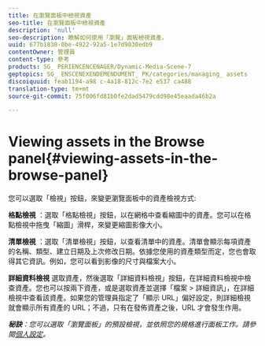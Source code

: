 ```yaml
---
title: 在瀏覽面板中檢視資產
seo-title: 在瀏覽面板中檢視資產
description: 'null'
seo-description: 瞭解如何使用「瀏覽」面板檢視資產。
uuid: 677b1838-0be-4922-92a5-1e7d9030edb9
contentOwner: 管理員
content-type: 參考
products: SG_ PERIENCENCENAGER/Dynamic-Media-Scene-7
geptopics: SG_ ENSCENEXENDEMENDUMENT_ PK/categories/managing_ assets
discoiquuid: feab1194-a98 c-4a18-812c-7e2 e537 ca488
translation-type: tm+mt
source-git-commit: 75f006fd81b0fe2dad5479cdd98e45eaada46b2a

---
```



# Viewing assets in the Browse panel{#viewing-assets-in-the-browse-panel}

您可以選取「檢視」按鈕，來變更瀏覽面板中的資產檢視方式:

**格點檢視** ：選取「格點檢視」按鈕，以在網格中查看縮圖中的資產。您可以在格點檢視中拖曳「縮圖」滑桿，來變更縮圖影像大小。

**清單檢視** ：選取「清單檢視」按鈕，以查看清單中的資產。清單會顯示每項資產的名稱、類型、建立日期及上次修改日期。依據您使用的資產類型而定，您也會取得其它資訊。例如，您可以看到影像的尺寸與檔案大小。

**詳細資料檢視** 選取資產，然後選取「詳細資料檢視」按鈕，在詳細資料檢視中檢查資產。您也可以按兩下資產，或是選取資產並選擇「檔案 &gt; 詳細資訊」，在詳細檢視中查看該資產。如果您的管理員指定了「顯示 URL」偏好設定，則詳細檢視就會顯示所有資產的 URL；不過，只有在發佈資產之後，URL 才會發生作用。

***秘訣**：您可以選取「瀏覽面板」的預設檢視，並依照您的規格進行面板工作。請參閱[個人設定](personal-setup.md#personal_setup)。*
